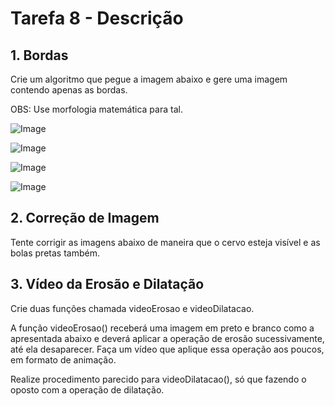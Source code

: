 # Tarefa 8 - Descrição
## 1. Bordas
Crie um algoritmo que pegue a imagem abaixo e gere uma imagem contendo apenas as bordas.

OBS: Use morfologia matemática para tal.

![Image](https://github.com/user-attachments/assets/669ccc2f-e7df-412b-bff2-5c32235cda11)

![Image](https://github.com/user-attachments/assets/36f6e703-69f7-4ad1-b413-38d2cd95a7a0)

![Image](https://github.com/user-attachments/assets/3a8f432f-8c34-4aa5-814a-c5173164465c)

![Image](https://github.com/user-attachments/assets/54ac1b6f-c0c1-49fd-aeff-de35a2336ddf)

## 2. Correção de Imagem
Tente corrigir as imagens abaixo de maneira que o cervo esteja visível e as bolas pretas também.

## 3. Vídeo da Erosão e Dilatação
Crie duas funções chamada videoErosao e videoDilatacao.

A função videoErosao() receberá uma imagem em preto e branco como a apresentada abaixo e deverá aplicar a operação de erosão sucessivamente, até ela desaparecer. Faça um vídeo que aplique essa operação aos poucos, em formato de animação.

Realize procedimento parecido para videoDilatacao(), só que fazendo o oposto com a operação de dilatação.
